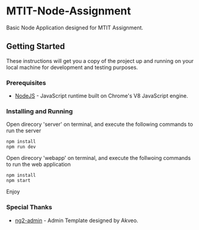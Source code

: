 # MTIT-Node-Assignment
Basic Node Application designed for MTIT Assignment.

## Getting Started

These instructions will get you a copy of the project up and running on your local machine for development and testing purposes.

### Prerequisites

* [NodeJS](https://nodejs.org/en/download/current/) - JavaScript runtime built on Chrome's V8 JavaScript engine.


### Installing and Running

Open direcory 'server' on terminal, and execute the following commands to run the server
```
npm install
npm run dev
```


Open direcory 'webapp' on terminal, and execute the follwoing commands to run the web application
```
npm install
npm start
```

Enjoy

### Special Thanks

* [ng2-admin](https://github.com/akveo/ng2-admin/) - Admin Template designed by Akveo.
